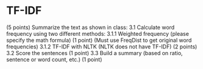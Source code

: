 # TF-IDF
(5 points) Summarize the text as shown in class: 3.1 Calculate word frequency using two different methods: 3.1.1 Weighted frequency (please specify the math formula) (1 point) (Must use FreqDist to get original word frequencies) 3.1.2 TF-IDF with NLTK (NLTK does not have TF-IDF) (2 points) 3.2 Score the sentences (1 point) 3.3 Build a summary (based on ratio, sentence or word count, etc.) (1 point)
